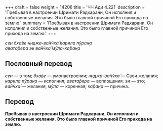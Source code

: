 +++
draft = false
weight = 14206
title = 'ЧЧ Ади 4.221'
description = 'Пребывая в настроении Шримати Радхарани, Он исполнил и собственные желания. Это было главной причиной Его прихода на землю.'
summary = 'Пребывая в настроении Шримати Радхарани, Он исполнил и собственные желания. Это было главной причиной Его прихода на землю.'
+++

_сеи бха̄ве ниджа-ва̄н̃чха̄ карила пӯран̣а  
авата̄рера эи ва̄н̃чха̄ мӯла-ка̄ран̣а_

## Пословный перевод

_сеи_ — в том; _бха̄ве_ — умонастроении; _ниджа_\-_ва̄н̃чха̄_ — Свои желания; _карила_ _пӯран̣а_ — исполнил; _авата̄рера_ — воплощения; _эи_ — это; _ва̄н̃чха̄_ — желания; _мӯла_ — коренная; _ка̄ран̣а_ — причина.

## Перевод

**Пребывая в настроении Шримати Радхарани, Он исполнил и собственные желания. Это было главной причиной Его прихода на землю.**
